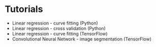 # Tutorials

- Linear regression - curve fitting (Python)
- Linear regression - cross validation (Python)
- Linear regression - curve fitting (TensorFlow)
- Convolutional Neural Network - image segmentation (TensorFlow)